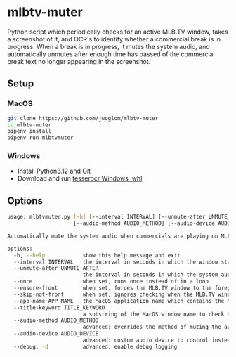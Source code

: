 # mlbtv-muter

Python script which periodically checks for an active MLB.TV window, takes a screenshot of it, and OCR's to identify whether a commercial break is in progress. When a break is in progress, it mutes the system audio, and automatically unmutes after enough time has passed of the commercial break text no longer appearing in the screenshot.

## Setup
### MacOS
```bash
git clone https://github.com/jwoglom/mlbtv-muter
cd mlbtv-muter
pipenv install
pipenv run mlbtvmuter
```
### Windows
* Install Python3.12 and Git
* Download and run [tesserocr Windows .whl](https://github.com/simonflueckiger/tesserocr-windows_build/releases)

## Options
```bash
usage: mlbtvmuter.py [-h] [--interval INTERVAL] [--unmute-after UNMUTE_AFTER] [--once] [--ensure-front] [--skip-not-front] [--app-name APP_NAME] [--title-keyword TITLE_KEYWORD]
                     [--audio-method AUDIO_METHOD] [--audio-device AUDIO_DEVICE] [--debug]

Automatically mute the system audio when commercials are playing on MLB.TV

options:
  -h, --help            show this help message and exit
  --interval INTERVAL   the interval in seconds in which the window status is checked
  --unmute-after UNMUTE_AFTER
                        the interval in seconds in which the system audio should be unmuted once detected that a commercial is no longer playing
  --once                when set, runs once instead of in a loop
  --ensure-front        when set, forces the MLB.TV window to the foreground
  --skip-not-front      when set, ignores checking when the MLB.TV window is not in the foreground
  --app-name APP_NAME   the MacOS application name which contains the MLB.TV window. default: "Google Chrome"
  --title-keyword TITLE_KEYWORD
                        a substring of the MacOS window name to check the status of. default: "MLB.TV Web Player"
  --audio-method AUDIO_METHOD
                        advanced: overrides the method of muting the audio. one of "applescript" or "switchaudio"
  --audio-device AUDIO_DEVICE
                        advanced: custom audio device to control instead of the default system speaker device when using switchaudio mode
  --debug, -d           advanced: enable debug logging
```
